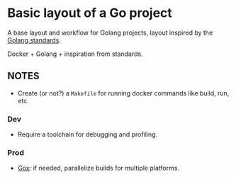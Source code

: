 # Basic layout of a Go project

A base layout and workflow for Golang projects, layout inspired by the [Golang standards](https://github.com/golang-standards/project-layout).

Docker + Golang + inspiration from standards.

## NOTES

 * Create (or not?) a `Makefile` for running docker commands like build, run, etc.

### Dev

* Require a toolchain for debugging and profiling.

### Prod

* [Gox](https://github.com/mitchellh/gox): if needed, parallelize builds for multiple platforms.